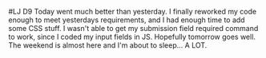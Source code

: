 #LJ D9
Today went much better than yesterday. I finally reworked my code enough to meet yesterdays requirements, and I had enough time to add some CSS stuff. I wasn't able to get my submission field required command to work, since I coded my input fields in JS. Hopefully tomorrow goes well. The weekend is almost here and I'm about to sleep... A LOT. 
